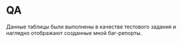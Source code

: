 # QA
Данные таблицы были выполнены в качестве тестового задания и наглядно отображают созданные мной баг-репорты. 
